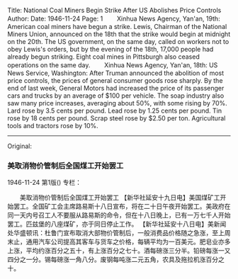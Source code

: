 Title: National Coal Miners Begin Strike After US Abolishes Price Controls
Author:
Date: 1946-11-24
Page: 1
　　Xinhua News Agency, Yan'an, 19th: American coal miners have begun a strike. Lewis, Chairman of the National Miners Union, announced on the 18th that the strike would begin at midnight on the 20th. The US government, on the same day, called on workers not to obey Lewis's orders, but by the evening of the 18th, 17,000 people had already begun striking. Eight coal mines in Pittsburgh also ceased operations on the same day.
　　Xinhua News Agency, Yan'an, 18th: US News Service, Washington: After Truman announced the abolition of most price controls, the prices of general consumer goods rose sharply. By the end of last week, General Motors had increased the price of its passenger cars and trucks by an average of $100 per vehicle. The soap industry also saw many price increases, averaging about 50%, with some rising by 70%. Lard rose by 3.5 cents per pound. Lead rose by 1.25 cents per pound. Tin rose by 18 cents per pound. Scrap steel rose by $2.50 per ton. Agricultural tools and tractors rose by 10%.



<hr /> 

Original: 


### 美取消物价管制后全国煤工开始罢工

1946-11-24
第1版()
专栏：

　　美取消物价管制后全国煤工开始罢工
    【新华社延安十九日电】美国煤矿工开始罢工。全国矿工会主席路易斯十八日宣布，将在二十日午夜开始罢工。美政府在同一天内号召工人不要服从路易斯的命令，但在十八日晚上，已有一万七千人开始罢工。匹兹堡的八座煤矿，亦于同日停止工作。
    【新华社延安十八日电】美新闻处华盛顿讯：杜鲁门宣布取消大部物价管制后，一般消费品价格随之急涨，至上周末止，通用汽车公司提高其客车与货车之价格，每辆平均为一百美元。肥皂业亦多上涨，平均约涨百分之五十，有上涨百分之七十。酒每磅涨三分半。铅磅每涨一又四分之一分。锡每磅涨一角八分。废钢每吨涨二元五角，农具及拖拉机涨百分之十。
